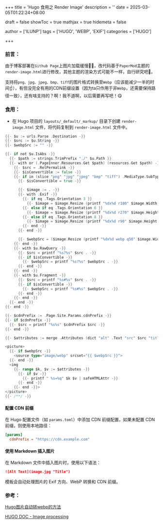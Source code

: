 +++
title = 'Hugo 食用之 Render Image'
description = ''
date = 2025-03-05T01:22:24+08:00

draft = false
showToc = true
mathjax = true
hidemeta = false

author = ['ILUNP']
tags = ['HUGO', 'WEBP', 'EXIF']
categories = ['HUGO']
    
+++

### 前言：
由于博客部署在```Github Page```上图片加载缓慢😮‍💨，改代码基于```PaperMod```主题的```render-image.html```进行修改，其他主题的渲染方式可能不一样，自行研究吧🧐。

支持将```png、jpg、jpeg、bmp、tiff```的图片格式转换至```Webp```（应该能减少一半的时间☝️），有但没完全有用的CDN前缀设置（因为ta只作用于非```Webp```，还需要保持路径一致），还有啥支持的？啊！我不道啊，以后需要再写吧！😋

### 食用：
* 在 Hugo 项目的 ```layouts/_default/_markup/``` 目录下创建 ```render-image.html``` 文件，将代码复制到 ```render-image.html``` 文件中。

```go
{{- $u := urls.Parse .Destination -}}
{{- $src := $u.String -}}
{{- $webpSrc := "" -}}

{{- if not $u.IsAbs -}}
  {{- $path := strings.TrimPrefix "./" $u.Path }}
  {{- with or (.PageInner.Resources.Get $path) (resources.Get $path) -}}
    {{- $src = .RelPermalink -}}
    {{- $isConvertible := false -}}
    {{- if in (slice "png" "jpg" "jpeg" "bmp" "tiff") .MediaType.SubType -}}
      {{- $isConvertible = true -}}

      {{- $image := . -}}
      {{- with .Exif -}}
        {{- if eq .Tags.Orientation 3 }}
          {{- $image = $image.Resize (printf "%dx%d r180" $image.Width $image.Height) -}}
        {{- else if eq .Tags.Orientation 6 }}
          {{- $image = $image.Resize (printf "%dx%d r270" $image.Height $image.Width) -}}
        {{- else if eq .Tags.Orientation 8 }}
          {{- $image = $image.Resize (printf "%dx%d r90" $image.Height $image.Width) -}}
        {{- end -}}
      {{- end -}}

      {{- $webpSrc = ($image.Resize (printf "%dx%d webp q50" $image.Width $image.Height)).RelPermalink -}}
    {{- end -}}
    {{- with $u.RawQuery -}}
      {{- $src = printf "%s?%s" $src . -}}
      {{- if $isConvertible -}}
        {{- $webpSrc = printf "%s?%s" $webpSrc . -}}
      {{- end -}}
    {{- end -}}
    {{- with $u.Fragment -}}
      {{- $src = printf "%s#%s" $src . -}}
      {{- if $isConvertible -}}
        {{- $webpSrc = printf "%s#%s" $webpSrc . -}}
      {{- end -}}
    {{- end -}}
  {{- end -}}
{{- end -}}

{{- $cdnPrefix := .Page.Site.Params.cdnPrefix -}} 
{{- if $cdnPrefix -}}
  {{- $src = printf "%s%s" $cdnPrefix $src -}}
{{- end -}}

{{- $attributes := merge .Attributes (dict "alt" .Text "src" $src "title" (.Title | transform.HTMLEscape) "loading" "lazy") -}}

<picture>
  {{- if $webpSrc -}}
    <source type="image/webp" srcset="{{ $webpSrc }}">
  {{- end -}}
  <img
    {{- range $k, $v := $attributes -}}
      {{- if $v -}}
        {{- printf " %s=%q" $k $v | safeHTMLAttr -}}
      {{- end -}}
    {{- end -}}>
</picture>
{{- /**/ -}}
```

#### 配置 CDN 前缀

在 Hugo 配置文件（如 ```params.toml```）中添加 CDN 前缀配置，如果未配置 CDN 前缀，则使用本地路径：
```toml
[params]
  cdnPrefix = "https://cdn.example.com"
```

#### 使用 Markdown 插入图片

在 Markdown 文件中插入图片时，使用以下语法：
```markdown
![Alt Text](image.jpg "Title")
```
模板会自动处理图片的 Exif 方向、WebP 转换和 CDN 前缀。

### 参考：
[Hugo图片自动转webp的方法](https://iblog.ren/posts/hugo_img_to_webp/)

[HUGO DOC - Image processing](https://gohugo.io/content-management/image-processing/)